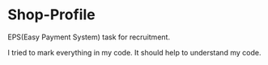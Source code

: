 # Shop-Profile
EPS(Easy Payment System) task for recruitment.


I tried to mark everything in my code. It should help to understand my code.
